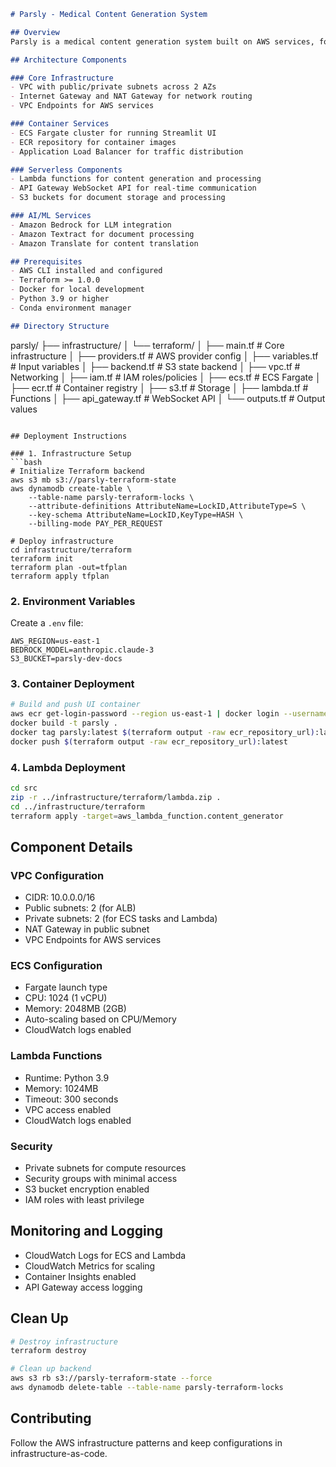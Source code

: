 ```markdown
# Parsly - Medical Content Generation System

## Overview
Parsly is a medical content generation system built on AWS services, following the architecture described in the AWS ML blog. It leverages AWS Bedrock for LLM capabilities to generate curated medical content with fact-checking and regulatory compliance features.

## Architecture Components

### Core Infrastructure
- VPC with public/private subnets across 2 AZs
- Internet Gateway and NAT Gateway for network routing
- VPC Endpoints for AWS services

### Container Services
- ECS Fargate cluster for running Streamlit UI
- ECR repository for container images
- Application Load Balancer for traffic distribution

### Serverless Components
- Lambda functions for content generation and processing
- API Gateway WebSocket API for real-time communication
- S3 buckets for document storage and processing

### AI/ML Services
- Amazon Bedrock for LLM integration
- Amazon Textract for document processing
- Amazon Translate for content translation

## Prerequisites
- AWS CLI installed and configured
- Terraform >= 1.0.0
- Docker for local development
- Python 3.9 or higher
- Conda environment manager

## Directory Structure
```
parsly/
├── infrastructure/
│   └── terraform/
│       ├── main.tf             # Core infrastructure
│       ├── providers.tf        # AWS provider config
│       ├── variables.tf        # Input variables
│       ├── backend.tf         # S3 state backend
│       ├── vpc.tf             # Networking
│       ├── iam.tf             # IAM roles/policies
│       ├── ecs.tf             # ECS Fargate
│       ├── ecr.tf             # Container registry
│       ├── s3.tf              # Storage
│       ├── lambda.tf          # Functions
│       ├── api_gateway.tf     # WebSocket API
│       └── outputs.tf         # Output values
```

## Deployment Instructions

### 1. Infrastructure Setup
```bash
# Initialize Terraform backend
aws s3 mb s3://parsly-terraform-state
aws dynamodb create-table \
    --table-name parsly-terraform-locks \
    --attribute-definitions AttributeName=LockID,AttributeType=S \
    --key-schema AttributeName=LockID,KeyType=HASH \
    --billing-mode PAY_PER_REQUEST

# Deploy infrastructure
cd infrastructure/terraform
terraform init
terraform plan -out=tfplan
terraform apply tfplan
```

### 2. Environment Variables
Create a `.env` file:
```env
AWS_REGION=us-east-1
BEDROCK_MODEL=anthropic.claude-3
S3_BUCKET=parsly-dev-docs
```

### 3. Container Deployment
```bash
# Build and push UI container
aws ecr get-login-password --region us-east-1 | docker login --username AWS --password-stdin $(terraform output -raw ecr_repository_url)
docker build -t parsly .
docker tag parsly:latest $(terraform output -raw ecr_repository_url):latest
docker push $(terraform output -raw ecr_repository_url):latest
```

### 4. Lambda Deployment
```bash
cd src
zip -r ../infrastructure/terraform/lambda.zip .
cd ../infrastructure/terraform
terraform apply -target=aws_lambda_function.content_generator
```

## Component Details

### VPC Configuration
- CIDR: 10.0.0.0/16
- Public subnets: 2 (for ALB)
- Private subnets: 2 (for ECS tasks and Lambda)
- NAT Gateway in public subnet
- VPC Endpoints for AWS services

### ECS Configuration
- Fargate launch type
- CPU: 1024 (1 vCPU)
- Memory: 2048MB (2GB)
- Auto-scaling based on CPU/Memory
- CloudWatch logs enabled

### Lambda Functions
- Runtime: Python 3.9
- Memory: 1024MB
- Timeout: 300 seconds
- VPC access enabled
- CloudWatch logs enabled

### Security
- Private subnets for compute resources
- Security groups with minimal access
- S3 bucket encryption enabled
- IAM roles with least privilege

## Monitoring and Logging
- CloudWatch Logs for ECS and Lambda
- CloudWatch Metrics for scaling
- Container Insights enabled
- API Gateway access logging

## Clean Up
```bash
# Destroy infrastructure
terraform destroy

# Clean up backend
aws s3 rb s3://parsly-terraform-state --force
aws dynamodb delete-table --table-name parsly-terraform-locks
```

## Contributing
Follow the AWS infrastructure patterns and keep configurations in infrastructure-as-code.
```